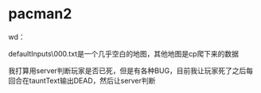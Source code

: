 # pacman2

wd：

defaultInputs\\000.txt是一个几乎空白的地图，其他地图是cp爬下来的数据

我打算用server判断玩家是否已死，但是有各种BUG，目前我让玩家死了之后每回合在tauntText输出DEAD，然后让server判断

